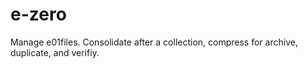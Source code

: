 e-zero
======

Manage e01files. Consolidate after a collection, compress for archive, duplicate, and verifiy. 
